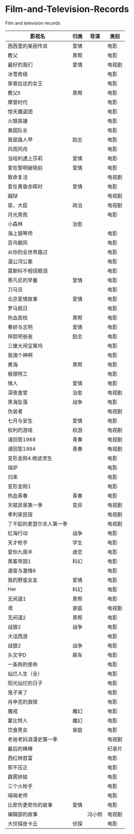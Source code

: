 # Film-and-Television-Records
Film and television records

影视名|归类|导演|类别
---|----|-----|-----|
西西里的美丽传说|爱情||电影|
教父|黑帮||电影|
最好的我们|爱情||电视剧|
冰雪奇缘|||电影|
穿普拉达的女王|||电影|
教父II|黑帮||电影|
摩登时代|||电影|
惊天魔盗团|||电影|
火锅英雄|||电影|
美国队长|||电影|
我是路人甲|励志||电影|
风雨同舟|||电影|
当哈利遇上莎莉|爱情||电影|
爱在黎明破晓前|爱情||电影|
致命复活|||电视剧|
爱在黄昏余晖时|爱情||电影|
越狱|||电视剧|
是，大臣|政治||电视剧|
月光男孩|||电影|
小森林|治愈|||
海上钢琴师|||电影|
百鸟朝凤|||电影|
从你的全世界路过|||电影|
湄公河公案|||电影|
莫斯科不相信眼泪|||电影|
蒂凡尼的早餐|爱情||电影|
刀马旦|||电影|
北京爱情故事|爱情||电影|
罗马假日|||电影|
热血高校|黑帮||电影|
春娇与志明|爱情||电影|
摔跤吧爸爸|励志||电影|
三傻大闹宝莱坞|||电影|
我滴个神啊|||电影|
黄海|黑帮||电影|
极限特工|||电影|
情人|爱情||电影|
深夜食堂|治愈||电视剧|
黑海坠落|战争||电影|
伪装者|||电视剧|
七月与安生|爱情||电影|
权利的游戏|权游||电视剧|
请回答1988|青春||电视剧|
请回答1994|青春||电视剧|
变形金刚4.绝迹求生|||电影|
熔炉|||电影|
归来|||电影|
变形金刚1|||电影|
热血青春|青春||电影|
天赋异禀第一季|变异||电视剧|
孝利家民宿|||电视剧|
了不起的麦瑟尔夫人第一季|||电视剧|
红海行动|战争||电影|
天才枪手|学生||电影|
爱你九周半|虐恋||电影|
黑客帝国1|科幻||电影|
速度与激情8|||电影|
我的野蛮女友|爱情||电影|
Her|科幻||电影|
无间道1|黑帮||电影|
鸢|家庭||电视剧|
无间道2|黑帮||电影|
战狼2|战争||电影|
大话西游|||电影|
战狼2|战争||电影|
头文字D|飙车||电影|
一条狗的使命|||电影|
灿烂人生（全）|||电影|
阳光灿烂的日子|||电影|
鬼子来了|||电影|
肖申克的救赎|||电影|
魔戒|魔幻||电影|
霍比特人|魔幻||电影|
饮食男女|家庭||电影|
老爸老妈浪漫史第一季|||电视剧|
最后的棒棒|||纪录片|
西红柿首富|||电影|
邪不压正|||电影|
霹雳娇娃|||电影|
三个火枪手|||电影|
嗝嗝老师|||电影|
比悲伤更悲伤的故事|爱情||电影|
编辑部的故事||冯小刚|电视剧|
大侦探皮卡丘|侦探||电影|
